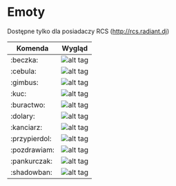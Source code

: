 # Emoty

Dostępne tylko dla posiadaczy RCS (http://rcs.radiant.dj)

| Komenda          | Wygląd                         | 
 ----------------- | ----------------------------   | 
| :beczka:         | ![alt tag](http://i.imgur.com/mQJPo16.png) |
| :cebula:         | ![alt tag](http://i.imgur.com/XElsJCl.png) |
| :gimbus:         | ![alt tag](http://i.imgur.com/1PY2qED.png) |
| :kuc:            | ![alt tag](http://i.imgur.com/kbTZrdA.png) |
| :buractwo:       | ![alt tag](http://i.imgur.com/FrT6qmI.png) |
| :dolary:         | ![alt tag](http://i.imgur.com/HZZVISr.png) |
| :kanciarz:       | ![alt tag](http://i.imgur.com/JXDOuNI.png) |
| :przypierdol:    | ![alt tag](http://i.imgur.com/mMQ1Zzx.png) |
| :pozdrawiam:     | ![alt tag](http://i.imgur.com/PA3GnHz.png) |
| :pankurczak:     | ![alt tag](http://i.imgur.com/cw2K1qQ.gif) |
| :shadowban:      | ![alt tag](http://i.imgur.com/484ltWn.png) |

